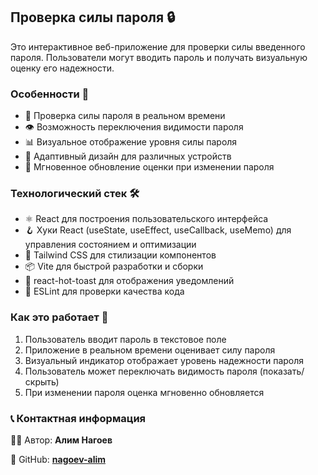 ## Проверка силы пароля 🔒

Это интерактивное веб-приложение для проверки силы введенного пароля. Пользователи могут вводить пароль и получать визуальную оценку его надежности.

### Особенности 🌟

- 🔑 Проверка силы пароля в реальном времени
- 👁️ Возможность переключения видимости пароля
- 📊 Визуальное отображение уровня силы пароля
- 📱 Адаптивный дизайн для различных устройств
- 🔄 Мгновенное обновление оценки при изменении пароля

### Технологический стек 🛠️

- ⚛️ React для построения пользовательского интерфейса
- 🪝 Хуки React (useState, useEffect, useCallback, useMemo) для управления состоянием и оптимизации
- 🎨 Tailwind CSS для стилизации компонентов
- 📦 Vite для быстрой разработки и сборки
- 🍞 react-hot-toast для отображения уведомлений
- 🧐 ESLint для проверки качества кода

### Как это работает 📝

1. Пользователь вводит пароль в текстовое поле
2. Приложение в реальном времени оценивает силу пароля
3. Визуальный индикатор отображает уровень надежности пароля
4. Пользователь может переключать видимость пароля (показать/скрыть)
5. При изменении пароля оценка мгновенно обновляется

### 📞 Контактная информация

👨‍💻 Автор: **Алим Нагоев**

🐙 GitHub: **[nagoev-alim](https://github.com/nagoev-alim)**
